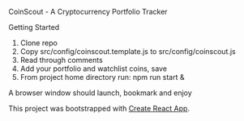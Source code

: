 CoinScout - A Cryptocurrency Portfolio Tracker

Getting Started

  1. Clone repo
  2. Copy src/config/coinscout.template.js to src/config/coinscout.js
  3. Read through comments
  4. Add your portfolio and watchlist coins, save
  5. From project home directory run:  npm run start &
  
  A browser window should launch, bookmark and enjoy

This project was bootstrapped with [Create React App](https://github.com/facebookincubator/create-react-app).
